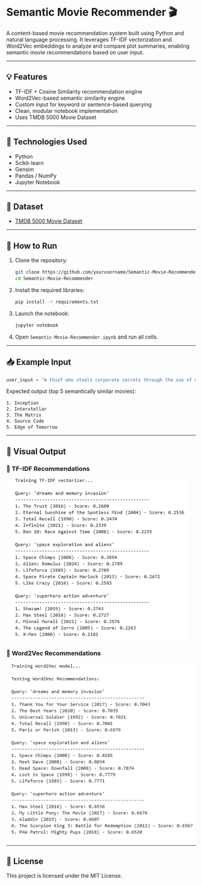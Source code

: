 # Semantic Movie Recommender 🎬

A content-based movie recommendation system built using Python and natural language processing. It leverages TF-IDF vectorization and Word2Vec embeddings to analyze and compare plot summaries, enabling semantic movie recommendations based on user input.

---

## 💡 Features

- TF-IDF + Cosine Similarity recommendation engine  
- Word2Vec-based semantic similarity engine  
- Custom input for keyword or sentence-based querying  
- Clean, modular notebook implementation  
- Uses TMDB 5000 Movie Dataset

---

## 🧠 Technologies Used

- Python  
- Scikit-learn  
- Gensim  
- Pandas / NumPy  
- Jupyter Notebook

---

## 📁 Dataset

- [TMDB 5000 Movie Dataset](https://www.kaggle.com/datasets/tmdb/tmdb-movie-metadata)

---

## 🚀 How to Run

1. Clone the repository:
   ```bash
   git clone https://github.com/yourusername/Semantic-Movie-Recommender.git
   cd Semantic-Movie-Recommender
   ```

2. Install the required libraries:
   ```bash
   pip install -r requirements.txt
   ```

3. Launch the notebook:
   ```bash
   jupyter notebook
   ```

4. Open `Semantic-Movie-Recommender.ipynb` and run all cells.

---

## 📥 Example Input

```python
user_input = "A thief who steals corporate secrets through the use of dream-sharing technology"
```

Expected output (top 5 semantically similar movies):
```
1. Inception
2. Interstellar
3. The Matrix
4. Source Code
5. Edge of Tomorrow
```

---

## 📸 Visual Output

### 🔹 TF-IDF Recommendations
![TF-IDF Output](./screenshots/Screenshot%202025-04-24%20041129.png)

### 🔹 Word2Vec Recommendations
![Word2Vec Output](./screenshots/Screenshot%202025-04-24%20041140.png)

---

## 📃 License

This project is licensed under the MIT License.
